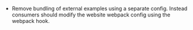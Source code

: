 - Remove bundling of external examples using a separate config. Instead consumers should modify the website webpack config using the webpack hook.
